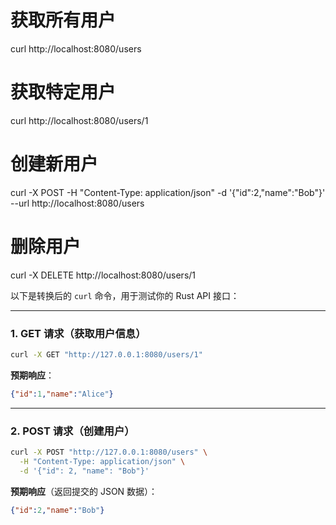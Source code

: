 # 获取所有用户
curl http://localhost:8080/users

# 获取特定用户
curl http://localhost:8080/users/1

# 创建新用户
curl -X POST -H "Content-Type: application/json" -d '{"id":2,"name":"Bob"}' --url http://localhost:8080/users

# 删除用户
curl -X DELETE http://localhost:8080/users/1


以下是转换后的 `curl` 命令，用于测试你的 Rust API 接口：

---

### **1. GET 请求（获取用户信息）**
```bash
curl -X GET "http://127.0.0.1:8080/users/1"
```
**预期响应**：
```json
{"id":1,"name":"Alice"}
```

---

### **2. POST 请求（创建用户）**
```bash
curl -X POST "http://127.0.0.1:8080/users" \
  -H "Content-Type: application/json" \
  -d '{"id": 2, "name": "Bob"}'
```
**预期响应**（返回提交的 JSON 数据）：
```json
{"id":2,"name":"Bob"}
```